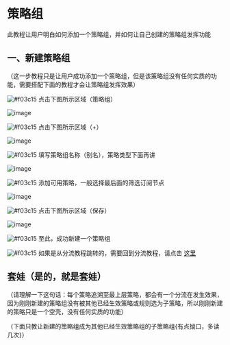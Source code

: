# 策略组

此教程让用户明白如何添加一个策略组，并如何让自己创建的策略组发挥功能

## 一、新建策略组

（这一步教程只是让用户成功添加一个策略组，但是该策略组没有任何实质的功能，需要搭配下面的教程才会让策略组发挥效果）

![#f03c15](https://placehold.it/15/f03c15/000000?text=+) 点击下图所示区域（策略组）

![image](https://raw.githubusercontent.com/chiupam/tutorial-image/master/Loon/Proxy_Group_1.jpg)

![#f03c15](https://placehold.it/15/f03c15/000000?text=+) 点击下图所示区域（+）

![image](https://raw.githubusercontent.com/chiupam/tutorial-image/master/Loon/Proxy_Group_2.jpg)

![#f03c15](https://placehold.it/15/f03c15/000000?text=+) 填写策略组名称（别名），策略类型下面再讲

![image](https://raw.githubusercontent.com/chiupam/tutorial-image/master/Loon/Proxy_Group_3.jpg)

![#f03c15](https://placehold.it/15/f03c15/000000?text=+) 添加可用策略，一般选择最后面的筛选订阅节点

![image](https://raw.githubusercontent.com/chiupam/tutorial-image/master/Loon/Proxy_Group_4.jpg)

![#f03c15](https://placehold.it/15/f03c15/000000?text=+) 点击下图所示区域（保存）

![image](https://raw.githubusercontent.com/chiupam/tutorial-image/master/Loon/Proxy_Group_5.jpg)

![#f03c15](https://placehold.it/15/f03c15/000000?text=+) 至此，成功新建一个策略组

![#f03c15](https://placehold.it/15/f03c15/000000?text=+) 如果是从分流教程跳转的，需要回到分流教程，请点击 [这里](https://github.com/chiupam/tutorial/blob/master/Loon/Rule.md)

## 套娃（是的，就是套娃）

（请理解一下这句话：每个策略追溯至最上层策略，都会有一个分流在发生效果，因为刚刚新建的策略组没有被其他已经生效策略或规则选为子策略，所以刚刚新建的策略只是一个空壳，没有任何实质的功能）

（下面只教让新建的策略组成为其他已经生效策略组的子策略组{有点拗口，多读几次}）

